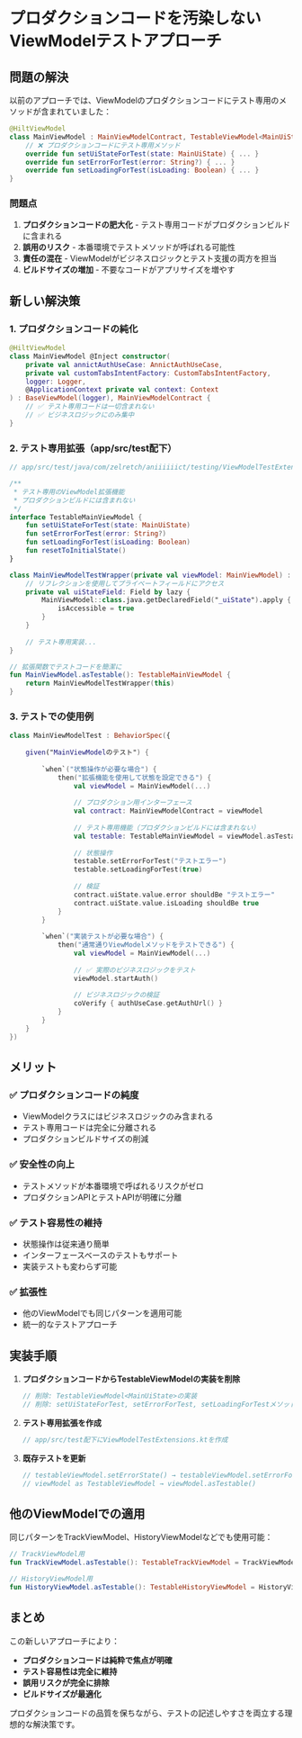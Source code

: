 # プロダクションコードを汚染しないViewModelテストアプローチ

## 問題の解決

以前のアプローチでは、ViewModelのプロダクションコードにテスト専用のメソッドが含まれていました：

```kotlin
@HiltViewModel
class MainViewModel : MainViewModelContract, TestableViewModel<MainUiState> {
    // ❌ プロダクションコードにテスト専用メソッド
    override fun setUiStateForTest(state: MainUiState) { ... }
    override fun setErrorForTest(error: String?) { ... }
    override fun setLoadingForTest(isLoading: Boolean) { ... }
}
```

### 問題点

1. **プロダクションコードの肥大化** - テスト専用コードがプロダクションビルドに含まれる
2. **誤用のリスク** - 本番環境でテストメソッドが呼ばれる可能性
3. **責任の混在** - ViewModelがビジネスロジックとテスト支援の両方を担当
4. **ビルドサイズの増加** - 不要なコードがアプリサイズを増やす

## 新しい解決策

### 1. プロダクションコードの純化

```kotlin
@HiltViewModel
class MainViewModel @Inject constructor(
    private val annictAuthUseCase: AnnictAuthUseCase,
    private val customTabsIntentFactory: CustomTabsIntentFactory,
    logger: Logger,
    @ApplicationContext private val context: Context
) : BaseViewModel(logger), MainViewModelContract {
    // ✅ テスト専用コードは一切含まれない
    // ✅ ビジネスロジックにのみ集中
}
```

### 2. テスト専用拡張（app/src/test配下）

```kotlin
// app/src/test/java/com/zelretch/aniiiiiict/testing/ViewModelTestExtensions.kt

/**
 * テスト専用のViewModel拡張機能
 * プロダクションビルドには含まれない
 */
interface TestableMainViewModel {
    fun setUiStateForTest(state: MainUiState)
    fun setErrorForTest(error: String?)
    fun setLoadingForTest(isLoading: Boolean)
    fun resetToInitialState()
}

class MainViewModelTestWrapper(private val viewModel: MainViewModel) : TestableMainViewModel {
    // リフレクションを使用してプライベートフィールドにアクセス
    private val uiStateField: Field by lazy {
        MainViewModel::class.java.getDeclaredField("_uiState").apply {
            isAccessible = true
        }
    }
    
    // テスト専用実装...
}

// 拡張関数でテストコードを簡潔に
fun MainViewModel.asTestable(): TestableMainViewModel {
    return MainViewModelTestWrapper(this)
}
```

### 3. テストでの使用例

```kotlin
class MainViewModelTest : BehaviorSpec({
    
    given("MainViewModelのテスト") {
        
        `when`("状態操作が必要な場合") {
            then("拡張機能を使用して状態を設定できる") {
                val viewModel = MainViewModel(...)
                
                // プロダクション用インターフェース
                val contract: MainViewModelContract = viewModel
                
                // テスト専用機能（プロダクションビルドには含まれない）
                val testable: TestableMainViewModel = viewModel.asTestable()
                
                // 状態操作
                testable.setErrorForTest("テストエラー")
                testable.setLoadingForTest(true)
                
                // 検証
                contract.uiState.value.error shouldBe "テストエラー"
                contract.uiState.value.isLoading shouldBe true
            }
        }
        
        `when`("実装テストが必要な場合") {
            then("通常通りViewModelメソッドをテストできる") {
                val viewModel = MainViewModel(...)
                
                // ✅ 実際のビジネスロジックをテスト
                viewModel.startAuth()
                
                // ビジネスロジックの検証
                coVerify { authUseCase.getAuthUrl() }
            }
        }
    }
})
```

## メリット

### ✅ プロダクションコードの純度

- ViewModelクラスにはビジネスロジックのみ含まれる
- テスト専用コードは完全に分離される
- プロダクションビルドサイズの削減

### ✅ 安全性の向上

- テストメソッドが本番環境で呼ばれるリスクがゼロ
- プロダクションAPIとテストAPIが明確に分離

### ✅ テスト容易性の維持

- 状態操作は従来通り簡単
- インターフェースベースのテストもサポート
- 実装テストも変わらず可能

### ✅ 拡張性

- 他のViewModelでも同じパターンを適用可能
- 統一的なテストアプローチ

## 実装手順

1. **プロダクションコードからTestableViewModelの実装を削除**
   ```kotlin
   // 削除: TestableViewModel<MainUiState>の実装
   // 削除: setUiStateForTest, setErrorForTest, setLoadingForTestメソッド
   ```

2. **テスト専用拡張を作成**
   ```kotlin
   // app/src/test配下にViewModelTestExtensions.ktを作成
   ```

3. **既存テストを更新**
   ```kotlin
   // testableViewModel.setErrorState() → testableViewModel.setErrorForTest()
   // viewModel as TestableViewModel → viewModel.asTestable()
   ```

## 他のViewModelでの適用

同じパターンをTrackViewModel、HistoryViewModelなどでも使用可能：

```kotlin
// TrackViewModel用
fun TrackViewModel.asTestable(): TestableTrackViewModel = TrackViewModelTestWrapper(this)

// HistoryViewModel用  
fun HistoryViewModel.asTestable(): TestableHistoryViewModel = HistoryViewModelTestWrapper(this)
```

## まとめ

この新しいアプローチにより：

- **プロダクションコードは純粋で焦点が明確**
- **テスト容易性は完全に維持**
- **誤用リスクが完全に排除**
- **ビルドサイズが最適化**

プロダクションコードの品質を保ちながら、テストの記述しやすさを両立する理想的な解決策です。